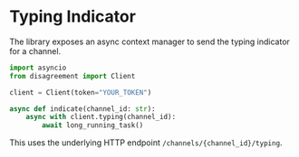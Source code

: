 # Typing Indicator

The library exposes an async context manager to send the typing indicator for a channel.

```python
import asyncio
from disagreement import Client

client = Client(token="YOUR_TOKEN")

async def indicate(channel_id: str):
    async with client.typing(channel_id):
        await long_running_task()
```

This uses the underlying HTTP endpoint `/channels/{channel_id}/typing`.

